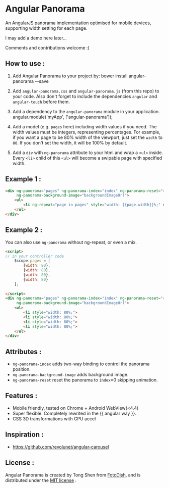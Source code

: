 # Angular Panorama

An AngularJS panorama implementation optimised for mobile devices, supporting width setting for each page. 

I may add a demo here later...

Comments and contributions welcome :)

## How to use :

 1. Add Angular Panorama to your project by:
	bower install angular-panorama --save	

 2. Add `angular-panorama.css` and `angular-panorama.js` (from this repo) to your code. Also don't forget to include the dependencies `angular` and `angular-touch` before them.

 2. Add a dependency to the `angular-panorama` module in your application.
	angular.module('myApp', ['angular-panorama']);

 3. Add a model (e.g. `pages` here) including width values if you need. The width values must be integers, representing percentages. For example, if you want a page to be 80% width of the viewport, just set the `width` to `80`. If you don't set the width, it will be 100% by default.
 
 4. Add a `div` with `ng-panorama` attribute to your html and wrap a `<ul>` inside. Every `<li>` child of this `<ul>` will become a swipable page with specified width.

## Example 1 :
```html
<div ng-panorama="pages" ng-panorama-index="index" ng-panorama-reset="reset"
     ng-panorama-background-image="backgroundImageUrl">
	<ul>
		<li ng-repeat="page in pages" style="width: {{page.width}}%;" ng-cloak>
	</ul>
</div>
```

## Example 2 :
You can also use `ng-panorama` without ng-repeat, or even a mix.
```html
<script>
// in your controller code
	$scope.pages = [
		{width: 80},
		{width: 80},
		{width: 80},
		{width: 80}
	];
	
</script>
<div ng-panorama="pages" ng-panorama-index="index" ng-panorama-reset="reset"
     ng-panorama-background-image="backgroundImageUrl">
	<ul>
		<li style="width: 80%;">
		<li style="width: 80%;">
		<li style="width: 80%;">
		<li style="width: 80%;">
	</ul>
</div>
```

## Attributes :
 - `ng-panorama-index` adds two-way binding to control the panorama position.
 - `ng-panorama-background-image` adds background image. 
 - `ng-panorama-reset` reset the panorama to `index`=0 skipping animation.

## Features :
 - Mobile friendly, tested on Chrome + Android WebView(<4.4)
 - Super flexible. Completely rewrited in the {{ angular way }}.
 - CSS 3D transformations with GPU accel

## Inspiration :
 - https://github.com/revolunet/angular-carousel

## License :
Angular Panorama is created by Tong Shen from [FotoDish](http://fotodish.com), and is distributed under the [MIT license](http://mit-license.org) .
